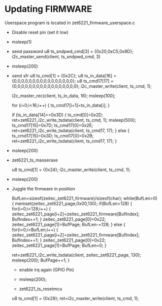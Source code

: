Updating FIRMWARE
=================

Userspace program is located in zet6221_firmware_userspace.c

* Disable reset pin (set it low)
* msleep(1)
* send password
  u8 ts_sndpwd_cmd[3] = {0x20,0xC5,0x9D};
  i2c_master_send(client, ts_sndpwd_cmd, 3)
* msleep(200)
* send sfr
  u8 ts_cmd[1] = {0x2C};
  u8 ts_in_data[16] = {0,0,0,0,0,0,0,0,0,0,0,0,0,0,0,0};
  u8 ts_cmd17[17] = {0,0,0,0,0,0,0,0,0,0,0,0,0,0,0,0,0};
  i2c_master_write(client, ts_cmd, 1);

  i2c_master_rec(client, ts_in_data, 16);
  msleep(100);

  for (i=0;i<16;i++)
  {
	ts_cmd17[i+1]=ts_in_data[i];
  }

  if (ts_in_data[14]==0x3D)
  {
	ts_cmd[0]=0x2D;
	ret=zet6221_i2c_write_tsdata(client, ts_cmd, 1);
	msleep(500);
	ts_cmd17[15]=0x7D;
	ts_cmd17[0]=0x2E;
	ret=zet6221_i2c_write_tsdata(client, ts_cmd17, 17);
  } else {
	ts_cmd17[15]=0x3D;
	ts_cmd17[0]=0x2B;
	ret=zet6221_i2c_write_tsdata(client, ts_cmd17, 17);
  }

* msleep(200)
* zet6221_ts_masserase
  
  u8 ts_cmd[1] = {0x24};
  i2c_master_write(client, ts_cmd, 1);
  
* msleep(200)
* Juggle the firmware in position

  BufLen=sizeof(zeitec_zet6221_firmware)/sizeof(char);
  while(BufLen>0)
  {
	memset(zeitec_zet6221_page,0x00,130);
	if(BufLen>128)
	{
		for(i=0;i<128;i++)
		{
			zeitec_zet6221_page[i+2]=zeitec_zet6221_firmware[BufIndex];
			BufIndex+=1;
		}
		zeitec_zet6221_page[0]=0x22;
		zeitec_zet6221_page[1]=BufPage;
		BufLen-=128;
	}
	else
	{
		for(i=0;i<BufLen;i++)
		{
			zeitec_zet6221_page[i+2]=zeitec_zet6221_firmware[BufIndex];
			BufIndex+=1;
		}
		zeitec_zet6221_page[0]=0x22;
		zeitec_zet6221_page[1]=BufPage;
		BufLen=0;
	}

	ret=zet6221_i2c_write_tsdata(client,
			zeitec_zet6221_page,
			130);
	msleep(200);
	BufPage+=1;
  }

  * enable irq again (GPIO Pin)

  * msleep(200);

  * zet6221_ts_resetmcu

  u8 ts_cmd[1] = {0x29};
  ret=i2c_master_write(client, ts_cmd, 1);
